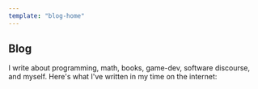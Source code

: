 ```yaml
---
template: "blog-home"
---
```


## Blog

I write about programming, math, books, game-dev, software discourse, and myself.
Here's what I've written in my time on the internet:

